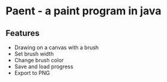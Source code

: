 # Paent - a paint program in java

## Features

 * Drawing on a canvas with a brush
 * Set brush width
 * Change brush color
 * Save and load progress
 * Export to PNG